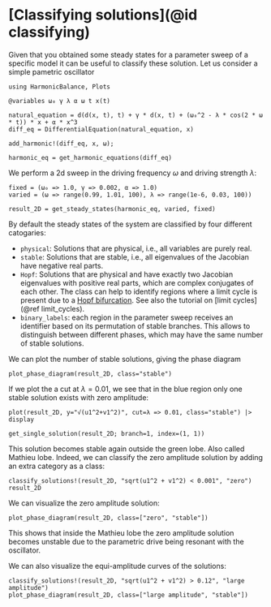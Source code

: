 # [Classifying solutions](@id classifying)

Given that you obtained some steady states for a parameter sweep of a specific model it can be useful to classify these solution. Let us consider a simple pametric oscillator 

```@example classification
using HarmonicBalance, Plots

@variables ω₀ γ λ α ω t x(t)

natural_equation = d(d(x, t), t) + γ * d(x, t) + (ω₀^2 - λ * cos(2 * ω * t)) * x + α * x^3
diff_eq = DifferentialEquation(natural_equation, x)

add_harmonic!(diff_eq, x, ω);

harmonic_eq = get_harmonic_equations(diff_eq)
```

We perform a 2d sweep in the driving frequency $\omega$ and driving strength $\lambda$:
```@example classification
fixed = (ω₀ => 1.0, γ => 0.002, α => 1.0)
varied = (ω => range(0.99, 1.01, 100), λ => range(1e-6, 0.03, 100))

result_2D = get_steady_states(harmonic_eq, varied, fixed)
```
By default the steady states of the system are classified by four different catogaries:
* `physical`: Solutions that are physical, i.e., all variables are purely real.
* `stable`: Solutions that are stable, i.e., all eigenvalues of the Jacobian have negative real parts.
* `Hopf`: Solutions that are physical and have exactly two Jacobian eigenvalues with positive real parts, which are complex conjugates of each other. The class can help to identify regions where a limit cycle is present due to a [Hopf bifurcation](https://en.wikipedia.org/wiki/Hopf_bifurcation). See also the tutorial on [limit cycles](@ref limit_cycles).
* `binary_labels`: each region in the parameter sweep receives an identifier based on its permutation of stable branches. This allows to distinguish between different phases, which may have the same number of stable solutions.

We can plot the number of stable solutions, giving the phase diagram
```@example classification
plot_phase_diagram(result_2D, class="stable")
```
If we plot the a cut at $\lambda=0.01$, we see that in the blue region only one stable solution exists with zero amplitude:
```@example classification
plot(result_2D, y="√(u1^2+v1^2)", cut=λ => 0.01, class="stable") |> display
```
```@example classification
get_single_solution(result_2D; branch=1, index=(1, 1))
```
This solution becomes stable again outside the green lobe. Also called Mathieu lobe. Indeed, we can classify the zero amplitude solution by adding an extra category as a class:
```@example classification
classify_solutions!(result_2D, "sqrt(u1^2 + v1^2) < 0.001", "zero")
result_2D
```
We can visualize the zero amplitude solution:
```@example classification
plot_phase_diagram(result_2D, class=["zero", "stable"])
```
This shows that inside the Mathieu lobe the zero amplitude solution becomes unstable due to the parametric drive being resonant with the oscillator.

We can also visualize the equi-amplitude curves of the solutions:
```@example classification
classify_solutions!(result_2D, "sqrt(u1^2 + v1^2) > 0.12", "large amplitude")
plot_phase_diagram(result_2D, class=["large amplitude", "stable"])
```